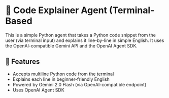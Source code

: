 # 🧠 Code Explainer Agent (Terminal-Based

This is a simple Python agent that takes a Python code snippet from the user (via terminal input) and explains it line-by-line in simple
English. It uses the OpenAI-compatible Gemini API and the OpenAI Agent SDK.

## 🚀 Features

- Accepts multiline Python code from the terminal
- Explains each line in beginner-friendly English
- Powered by Gemini 2.0 Flash (via OpenAI-compatible endpoint)
- Uses OpenAI Agent SDK
